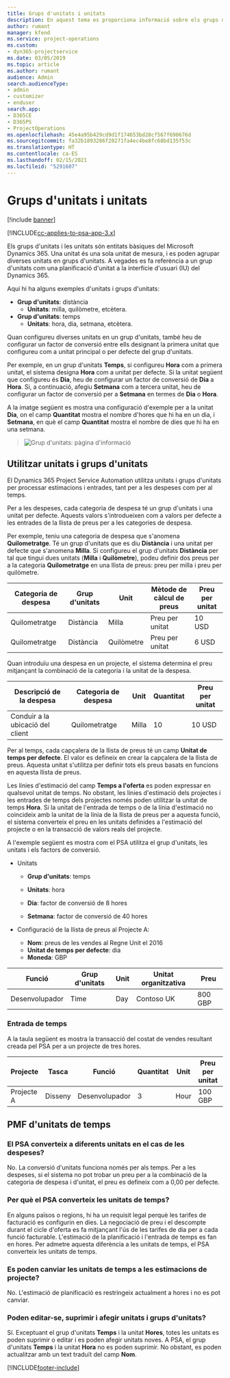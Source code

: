```yaml
---
title: Grups d'unitats i unitats
description: En aquest tema es proporciona informació sobre els grups d'unitats i les unitats.
author: rumant
manager: kfend
ms.service: project-operations
ms.custom:
- dyn365-projectservice
ms.date: 03/05/2019
ms.topic: article
ms.author: rumant
audience: Admin
search.audienceType:
- admin
- customizer
- enduser
search.app:
- D365CE
- D365PS
- ProjectOperations
ms.openlocfilehash: 45e4a95b429cd9d1f174653bd28cf567f690676d
ms.sourcegitcommit: fa32b1893286f20271fa4ec4be8fc68bd135f53c
ms.translationtype: HT
ms.contentlocale: ca-ES
ms.lasthandoff: 02/15/2021
ms.locfileid: "5291607"
---
```

# <a name="unit-groups-and-units"></a>Grups d'unitats i unitats

[!include [banner](../includes/psa-now-project-operations.md)]

[!INCLUDE[cc-applies-to-psa-app-3.x](../includes/cc-applies-to-psa-app-3x.md)]

Els grups d'unitats i les unitats són entitats bàsiques del Microsoft Dynamics 365. Una unitat és una sola unitat de mesura, i es poden agrupar diverses unitats en grups d'unitats. A vegades es fa referència a un grup d'unitats com una planificació d'unitat a la interfície d'usuari (IU) del Dynamics 365. 

Aquí hi ha alguns exemples d'unitats i grups d'unitats:
 
- **Grup d'unitats**: distància 
    - **Unitats**: milla, quilòmetre, etcètera.
- **Grup d'unitats**: temps
    - **Unitats**: hora, dia, setmana, etcètera. 

Quan configureu diverses unitats en un grup d'unitats, també heu de configurar un factor de conversió entre ells designant la primera unitat que configureu com a unitat principal o per defecte del grup d'unitats. 

Per exemple, en un grup d'unitats **Temps**, si configureu **Hora** com a primera unitat, el sistema designa **Hora** com a unitat per defecte. Si la unitat següent que configureu és **Dia**, heu de configurar un factor de conversió de **Dia** a **Hora**. Si, a continuació, afegiu **Setmana** com a tercera unitat, heu de configurar un factor de conversió per a **Setmana** en termes de **Dia** o **Hora**. 

A la imatge següent es mostra una configuració d'exemple per a la unitat **Dia**, on el camp **Quantitat** mostra el nombre d'hores que hi ha en un dia, i **Setmana**, en què el camp **Quantitat** mostra el nombre de dies que hi ha en una setmana.

> ![Grup d'unitats: pàgina d'informació](media/advanced-2.png)

## <a name="using-units-and-unit-groups"></a>Utilitzar unitats i grups d'unitats

El Dynamics 365 Project Service Automation utilitza unitats i grups d'unitats per processar estimacions i entrades, tant per a les despeses com per al temps. 

Per a les despeses, cada categoria de despesa té un grup d'unitats i una unitat per defecte. Aquests valors s'introdueixen com a valors per defecte a les entrades de la llista de preus per a les categories de despesa. 

Per exemple, teniu una categoria de despesa que s'anomena **Quilometratge**. Té un grup d'unitats que es diu **Distància** i una unitat per defecte que s'anomena **Milla**. Si configureu el grup d'unitats **Distància** per tal que tingui dues unitats (**Milla** i **Quilòmetre**), podeu definir dos preus per a la categoria **Quilometratge** en una llista de preus: preu per milla i preu per quilòmetre.

| Categoria de despesa  | Grup d'unitats  | Unit      | Mètode de càlcul de preus  | Preu per unitat  |
|-------------------|---------------|-----------|-------------------|-------------------|
| Quilometratge           | Distància      | Milla      | Preu per unitat    | 10 USD            |
| Quilometratge           | Distància      | Quilòmetre | Preu per unitat    |  6 USD            |

Quan introduïu una despesa en un projecte, el sistema determina el preu mitjançant la combinació de la categoria i la unitat de la despesa. 

| Descripció de la despesa        | Categoria de despesa  | Unit  | Quantitat  | Preu per unitat   |
|----------------------------|---------------------|-------|-----------|----------------|
| Conduir a la ubicació del client | Quilometratge             | Milla  | 10        | 10 USD         |

Per al temps, cada capçalera de la llista de preus té un camp **Unitat de temps per defecte**. El valor es defineix en crear la capçalera de la llista de preus. Aquesta unitat s'utilitza per definir tots els preus basats en funcions en aquesta llista de preus.

Les línies d'estimació del camp **Temps a l'oferta** es poden expressar en qualsevol unitat de temps. No obstant, les línies d'estimació dels projectes i les entrades de temps dels projectes només poden utilitzar la unitat de temps **Hora**. Si la unitat de l'entrada de temps o de la línia d'estimació no coincideix amb la unitat de la línia de la llista de preus per a aquesta funció, el sistema converteix el preu en les unitats definides a l'estimació del projecte o en la transacció de valors reals del projecte.

A l'exemple següent es mostra com el PSA utilitza el grup d'unitats, les unitats i els factors de conversió.
- Unitats

   - **Grup d'unitats**: temps 
   - **Unitats**: hora 
    
    - **Dia**: factor de conversió de 8 hores       
    - **Setmana**: factor de conversió de 40 hores  
        
- Configuració de la llista de preus al Projecte A:

    - **Nom**: preus de les vendes al Regne Unit el 2016 
    - **Unitat de temps per defecte**: dia 
    - **Moneda**: GBP

| Funció      | Grup d'unitats | Unit | Unitat organitzativa | Preu   |
|-----------|------------|------|---------------------|---------|
| Desenvolupador | Time       | Day  | Contoso UK          | 800 GBP |

### <a name="time-entry"></a>Entrada de temps

A la taula següent es mostra la transacció del costat de vendes resultant creada pel PSA per a un projecte de tres hores.


| Projecte   | Tasca    | Funció      | Quantitat | Unit  | Preu per unitat | Import de vendes no facturades |
|-----------|---------|-----------|----------|-------|------------|-----------------------|
| Projecte A | Disseny  | Desenvolupador | 3        | Hour  | 100 GBP    | 300 GBP               |

## <a name="time-unit-faq"></a>PMF d'unitats de temps

### <a name="does-psa-convert-to-different-units-in-the-case-of-expenses"></a>El PSA converteix a diferents unitats en el cas de les despeses?
No. La conversió d'unitats funciona només per als temps. Per a les despeses, si el sistema no pot trobar un preu per a la combinació de la categoria de despesa i d'unitat, el preu es defineix com a 0,00 per defecte.

### <a name="why-does-psa-convert-time-units"></a>Per què el PSA converteix les unitats de temps?
En alguns països o regions, hi ha un requisit legal perquè les tarifes de facturació es configurin en dies. La negociació de preu i el descompte durant el cicle d'oferta es fa mitjançant l'ús de les tarifes de dia per a cada funció facturable. L'estimació de la planificació i l'entrada de temps es fan en hores. Per admetre aquesta diferència a les unitats de temps, el PSA converteix les unitats de temps.

### <a name="can-time-units-be-changed-on-project-estimates"></a>Es poden canviar les unitats de temps a les estimacions de projecte?
No. L'estimació de planificació es restringeix actualment a hores i no es pot canviar.

### <a name="can-units-and-unit-groups-be-edited-deleted-and-added"></a>Poden editar-se, suprimir i afegir unitats i grups d'unitats?
Sí. Exceptuant el grup d'unitats **Temps** i la unitat **Hores**, totes les unitats es poden suprimir o editar i es poden afegir unitats noves. A PSA, el grup d'unitats **Temps** i la unitat **Hora** no es poden suprimir. No obstant, es poden actualitzar amb un text traduït del camp **Nom**.


[!INCLUDE[footer-include](../includes/footer-banner.md)]